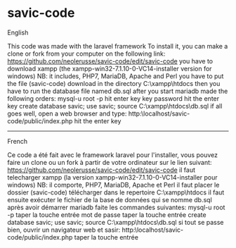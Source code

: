 # savic-code
English

This code was made with the laravel framework
To install it, you can make a clone or fork from your computer on the following link:
https://github.com/neolerusse/savic-code/edit/savic-code
you have to download xampp (the xampp-win32-7.1.10-0-VC14-installer version for windows)
NB: it includes, PHP7, MariaDB, Apache and Perl
you have to put the file (savic-code) download in the directory C:\xampp\htdocs
then you have to run the database file named db.sql after you start mariadb
made the following orders:
mysql-u root -p            hit enter key key
password                   hit the enter key
create database savic;
use savic;
source C:\xampp\htdocs\db.sql
if all goes well, open a web browser and type:
http:\\localhost/savic-code/public/index.php hit the enter key

------------------------------------------------------------------------------------------------------------------------------
French

Ce code a été fait avec le framework laravel
pour l'installer, vous pouvez faire un clone ou un fork à partir de votre ordinateur sur le lien suivant:
https://github.com/neolerusse/savic-code/edit/savic-code
il faut telecharger xampp (la version xampp-win32-7.1.10-0-VC14-installer pour windows)
NB: il comporte, PHP7, MariaDB, Apache et Perl
il faut placer le dossier (savic-code) télécharger dans le repertoire C:\xampp\htdocs
il faut ensuite exécuter le fichier de la base de données qui se nomme db.sql après avoir démarrer mariadb
faite les commandes suivantes:
mysql-u root -p         taper la touche entrée
mot de passe            taper la touche entrée
create database savic;
use savic;
source C:\xampp\htdocs\db.sql
si tout se passe bien, ouvrir un navigateur web et sasir:
http:\\localhost/savic-code/public/index.php           taper la touche entrée
